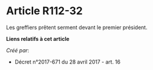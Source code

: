 # Article R112-32

Les greffiers prêtent serment devant le premier président.

**Liens relatifs à cet article**

_Créé par_:

  - Décret n°2017-671 du 28 avril 2017 - art. 16
